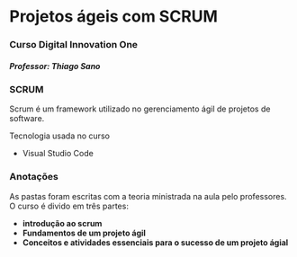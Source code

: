 # Projetos ágeis com SCRUM
### Curso Digital Innovation One
##### Professor: Thiago Sano

### SCRUM

Scrum é um framework utilizado no gerenciamento ágil de projetos de software.

Tecnologia usada no curso
- Visual Studio Code

### Anotações
As pastas foram escritas com a teoria ministrada na aula pelo professores. O curso é divido em três partes:
- **introdução ao scrum**
- **Fundamentos de um projeto ágil** 
- **Conceitos e atividades essenciais para o sucesso de um projeto ágial**

